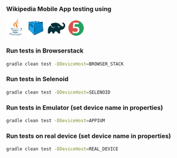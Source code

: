 ### Wikipedia Mobile App testing using


![java](https://github.com/AnnRidel/Data_examples/blob/master/resources/logo/Java.png?raw=true "Java")
![Selenoid](https://github.com/AnnRidel/Data_examples/blob/master/resources/logo/Selenoid.png?raw=true "Selenoid")
![gradle](https://github.com/AnnRidel/Data_examples/blob/master/resources/logo/Gradle.png?raw=true "Gradle")
![jUnit5](https://github.com/AnnRidel/Data_examples/blob/master/resources/logo/JUnit5.png?raw=true "JUnit5")

### Run tests in Browserstack
```bash
gradle clean test -DDeviceHost=BROWSER_STACK
```
### Run tests in Selenoid
```bash
gradle clean test -DDeviceHost=SELENOID
```
### Run tests in Emulator (set device name in properties)
```bash
gradle clean test -DDeviceHost=APPIUM
```
### Run tests on real device (set device name in properties)
```bash
gradle clean test -DDeviceHost=REAL_DEVICE
```